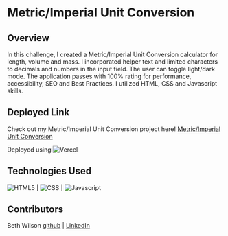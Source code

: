 # Metric/Imperial Unit Conversion

## Overview
In this challenge, I created a Metric/Imperial Unit Conversion calculator for length, volume and mass. I incorporated helper text and limited characters to decimals and numbers in the input field.  The user can toggle light/dark mode. The application passes with 100% rating for performance, accessibility, SEO and Best Practices.  I utilized HTML, CSS and Javascript skills.

## Deployed Link
Check out my Metric/Imperial Unit Conversion project here!
[Metric/Imperial Unit Conversion](https://unit-conversion-pearl.vercel.app/)

Deployed using ![Vercel](https://img.shields.io/badge/vercel-%23000000.svg?style=for-the-badge&logo=vercel&logoColor=white)

## Technologies Used
![HTML5](https://img.shields.io/badge/HTML5-E34F26?style=for-the-badge&logo=html5&logoColor=white) |
![CSS](https://img.shields.io/badge/CSS3-1572B6?style=for-the-badge&logo=css3&logoColor=white) |
![Javascript](https://img.shields.io/badge/JavaScript-323330?style=for-the-badge&logo=javascript&logoColor=F7DF1E)

## Contributors
Beth Wilson [github](https://github.com/BethWProjects) | [LinkedIn](https://www.linkedin.com/in/beth-wilson-92594284/)
